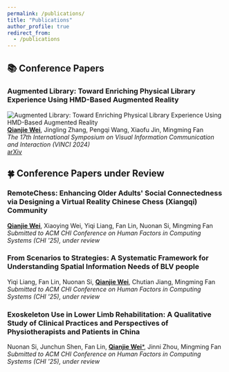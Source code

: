 ```yaml
---
permalink: /publications/
title: "Publications"
author_profile: true
redirect_from: 
  - /publications
---
```


## 📚 Conference Papers
### Augmented Library: Toward Enriching Physical Library Experience Using HMD-Based Augmented Reality
![Augmented Library: Toward Enriching Physical Library Experience Using HMD-Based Augmented Reality](/images/SystemFeatures.png)
<ins>**Qianjie Wei**</ins>, Jingling Zhang, Pengqi Wang, Xiaofu Jin, Mingming Fan  
*The 17th International Symposium on Visual Information Communication and Interaction (VINCI 2024)*  
[arXiv](https://arxiv.org/abs/2408.06107)

## 🍀 Conference Papers under Review
### RemoteChess: Enhancing Older Adults' Social Connectedness via Designing a Virtual Reality Chinese Chess (Xiangqi) Community
<ins>**Qianjie Wei**</ins>, Xiaoying Wei, Yiqi Liang, Fan Lin, Nuonan Si, Mingming Fan  
*Submitted to ACM CHI Conference on Human Factors in Computing Systems (CHI '25), under review*  

### From Scenarios to Strategies: A Systematic Framework for Understanding Spatial Information Needs of BLV people  
Yiqi Liang, Fan Lin, Nuonan Si, <ins>**Qianjie Wei**</ins>, Chutian Jiang, Mingming Fan  
*Submitted to ACM CHI Conference on Human Factors in Computing Systems (CHI '25), under review*  

### Exoskeleton Use in Lower Limb Rehabilitation: A Qualitative Study of Clinical Practices and Perspectives of Physiotherapists and Patients in China
Nuonan Si, Junchun Shen, Fan Lin, <ins>**Qianjie Wei**\*</ins>, Jinni Zhou, Mingming Fan  
*Submitted to ACM CHI Conference on Human Factors in Computing Systems (CHI '25), under review*  
